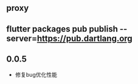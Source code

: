 ## proxy
## flutter packages pub publish --server=https://pub.dartlang.org

## 0.0.5
  * 修复bug优化性能

